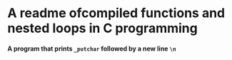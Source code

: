 # A readme ofcompiled functions and nested loops in C programming

#### A program that prints `_putchar` followed by a new line `\n`
